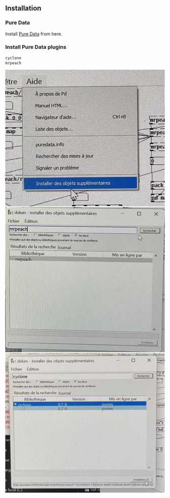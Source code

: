 ## Installation
### Pure Data
Install [Pure Data](https://puredata.info/downloads/pure-data) from here.

### Install Pure Data plugins
```
cyclone
mrpeach
```
![img](./docs/01-complementaires.webp)
![img](./docs/02-mrpeach.webp)
![img](./docs/03-cyclone.webp)